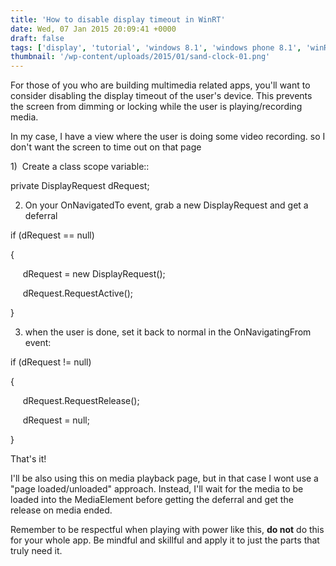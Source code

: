 ```yaml
---
title: 'How to disable display timeout in WinRT'
date: Wed, 07 Jan 2015 20:09:41 +0000
draft: false
tags: ['display', 'tutorial', 'windows 8.1', 'windows phone 8.1', 'winRT']
thumbnail: '/wp-content/uploads/2015/01/sand-clock-01.png'
---
```


For those of you who are building multimedia related apps, you'll want to consider disabling the display timeout of the user's device. This prevents the screen from dimming or locking while the user is playing/recording media.

In my case, I have a view where the user is doing some video recording. so I don't want the screen to time out on that page

1)  Create a class scope variable::

private DisplayRequest dRequest;

2) On your OnNavigatedTo event, grab a new DisplayRequest and get a deferral

if (dRequest == null)

{

     dRequest = new DisplayRequest();

     dRequest.RequestActive();

}

3) when the user is done, set it back to normal in the OnNavigatingFrom event:

if (dRequest != null)

{

     dRequest.RequestRelease();

     dRequest = null;

}

That's it!

I'll be also using this on media playback page, but in that case I wont use a "page loaded/unloaded" approach. Instead, I'll wait for the media to be loaded into the MediaElement before getting the deferral and get the release on media ended.

Remember to be respectful when playing with power like this, **do not** do this for your whole app. Be mindful and skillful and apply it to just the parts that truly need it.